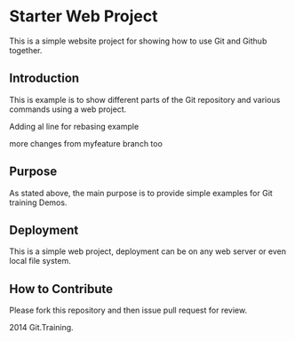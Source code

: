 # Starter Web Project

This is a simple website project for showing how to use Git and Github together.

## Introduction

This is example is to show different parts of the Git repository and 
various commands using a web project.

Adding al line for rebasing example

more changes from myfeature branch too

## Purpose

As stated above, the main purpose is to provide simple examples for Git training Demos.


## Deployment

This is a simple web project, deployment can be on any web server or even local file system.


## How to Contribute

Please fork this repository and then issue pull request for review.

2014 Git.Training.
